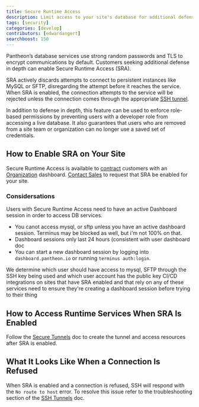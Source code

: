 ```yaml
---
title: Secure Runtime Access
description: Limit access to your site's database for additional defense against traffic-based attacks and unauthorized access.
tags: [security]
categories: [develop]
contributors: [edwardangert]
searchboost: 150
---
```


Pantheon’s database services use strong random passwords and TLS to encrypt communications by default. Customers seeking additional defense in depth can enable Secure Runtime Access (SRA).

SRA actively discards attempts to connect to persistent instances like MySQL or SFTP, disregarding the attempt before it reaches the service. When SRA is enabled, the connection attempts to the service will be rejected unless the connection comes through the appropriate [SSH tunnel](/ssh-tunnels).

In addition to defense in depth, this feature can be used to enforce role-based permissions by preventing users with a developer role from accessing a live database. It also guarantees that users who are removed from a site team or organization can no longer use a saved set of credentials.

## How to Enable SRA on Your Site

Secure Runtime Access is available to [contract](https://pantheon.io/plans/pricing) customers with an [Organization](/organizations) dashboard. [Contact Sales](https://pantheon.io/contact-us) to request that SRA be enabled for your site.

### Considersations
Users with Secure Runtime Access need to have an active Dashboard session in order to access DB services.
* You canot access mysql, or sftp unless you have an active dashboard session. Terminus may be blocked as well, but i'm not 100% on that.
* Dashboard sessions only last 24 hours (consistent with user dashboard doc
* You can start a new dashboard session by logging into `dashboard.pantheon.io` or running `terminus auth:login`.

We determine which user should have access to mysql, SFTP through the SSH key being used and which user account has the public key
CI/CD integrations on sites that have SRA enabled and that rely on any of these services need to ensure they're creating a dashboard session before trying to their thing

## How to Access Runtime Services When SRA Is Enabled

Follow the [Secure Tunnels](/ssh-tunnels) doc to create the tunnel and access resources after SRA is enabled.

## What It Looks Like When a Connection Is Refused

When SRA is enabled and a connection is refused, SSH will respond with the `No route to host` error. To resolve this issue refer to the troubleshooting section of the [SSH Tunnels](/ssh-tunnels) doc.
